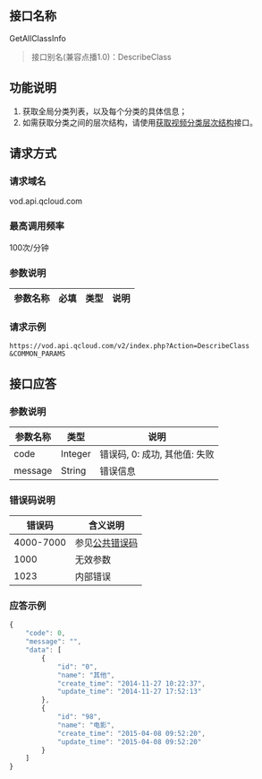 ## 接口名称
GetAllClassInfo

> 接口别名(兼容点播1.0)：DescribeClass

## 功能说明
1. 获取全局分类列表，以及每个分类的具体信息；
2. 如需获取分类之间的层次结构，请使用[获取视频分类层次结构](/document/product/266/7813)接口。

## 请求方式

### 请求域名
vod.api.qcloud.com

### 最高调用频率
100次/分钟

### 参数说明
| 参数名称 | 必填 | 类型 | 说明 |
|---------|---------|---------|---------|

### 请求示例
```
https://vod.api.qcloud.com/v2/index.php?Action=DescribeClass
&COMMON_PARAMS
```
## 接口应答

### 参数说明
| 参数名称 | 类型 | 说明 |
|---------|---------|---------|
| code | Integer | 错误码, 0: 成功, 其他值: 失败 |
| message | String | 错误信息 |

### 错误码说明
| 错误码 | 含义说明|
|---------|---------|
| 4000-7000 | 参见[公共错误码](/document/product/266/7783)  |
| 1000 | 无效参数  |
| 1023 | 内部错误  |

### 应答示例
```javascript
{
    "code": 0,
    "message": "",
    "data": [
        {
            "id": "0",
            "name": "其他",
            "create_time": "2014-11-27 10:22:37",
            "update_time": "2014-11-27 17:52:13"
        },
        {
            "id": "98",
            "name": "电影",
            "create_time": "2015-04-08 09:52:20",
            "update_time": "2015-04-08 09:52:20"
        }
    ]
}
```
